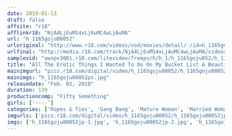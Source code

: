 ```yaml
---
date: 2019-01-13
draft: false
affsite: "r18"
afflinkr18: "NjA4LjEuMS4xLjAuMC4wLjAuMA"
url: "h_1165goju00052"
urloriginal: "http://www.r18.com/videos/vod/movies/detail/-/id=h_1165goju00052"
urlfinal: "http://media.r18.com/track/NjA4LjEuMS4xLjAuMC4wLjAuMA/videos/vod/movies/detail/-/id=h_1165goju00052"
samplevid: "awspv3001.r18.com/litevideo/freepv/h/h_1/h_1165goju052/h_1165goju052_dmb_w.mp4"
title: "All The Erotic Things I Wanted To Do On My Bucket List A Beautiful Perverted Married Woman Who Volunteered For Maso Awakening Breaking In Training"
mainimgurl: "pics.r18.com/digital/video/h_1165goju00052/h_1165goju00052ps.jpg"
mainimgs: "h_1165goju00052ps.jpg"
releasedate: "Feb. 02, 2018"
duration: 139
productioncomp: "Fifty Something"
girls: ['----']
categories: ['Ropes & Ties', 'Gang Bang', 'Mature Woman', 'Married Woman', 'Amateur', 'Training', 'BUKKAKE', 'Deep Throat', 'Hi-Def']
imgurls: ['pics.r18.com/digital/video/h_1165goju00052/h_1165goju00052jp-1.jpg', 'pics.r18.com/digital/video/h_1165goju00052/h_1165goju00052jp-2.jpg', 'pics.r18.com/digital/video/h_1165goju00052/h_1165goju00052jp-3.jpg', 'pics.r18.com/digital/video/h_1165goju00052/h_1165goju00052jp-4.jpg', 'pics.r18.com/digital/video/h_1165goju00052/h_1165goju00052jp-5.jpg', 'pics.r18.com/digital/video/h_1165goju00052/h_1165goju00052jp-6.jpg', 'pics.r18.com/digital/video/h_1165goju00052/h_1165goju00052jp-7.jpg', 'pics.r18.com/digital/video/h_1165goju00052/h_1165goju00052jp-8.jpg', 'pics.r18.com/digital/video/h_1165goju00052/h_1165goju00052jp-9.jpg', 'pics.r18.com/digital/video/h_1165goju00052/h_1165goju00052jp-10.jpg', 'pics.r18.com/digital/video/h_1165goju00052/h_1165goju00052jp-11.jpg', 'pics.r18.com/digital/video/h_1165goju00052/h_1165goju00052jp-12.jpg', 'pics.r18.com/digital/video/h_1165goju00052/h_1165goju00052jp-13.jpg', 'pics.r18.com/digital/video/h_1165goju00052/h_1165goju00052jp-14.jpg', 'pics.r18.com/digital/video/h_1165goju00052/h_1165goju00052jp-15.jpg', 'pics.r18.com/digital/video/h_1165goju00052/h_1165goju00052jp-16.jpg', 'pics.r18.com/digital/video/h_1165goju00052/h_1165goju00052jp-17.jpg', 'pics.r18.com/digital/video/h_1165goju00052/h_1165goju00052jp-18.jpg', 'pics.r18.com/digital/video/h_1165goju00052/h_1165goju00052jp-19.jpg', 'pics.r18.com/digital/video/h_1165goju00052/h_1165goju00052jp-20.jpg']
imgs: ['h_1165goju00052jp-1.jpg', 'h_1165goju00052jp-2.jpg', 'h_1165goju00052jp-3.jpg', 'h_1165goju00052jp-4.jpg', 'h_1165goju00052jp-5.jpg', 'h_1165goju00052jp-6.jpg', 'h_1165goju00052jp-7.jpg', 'h_1165goju00052jp-8.jpg', 'h_1165goju00052jp-9.jpg', 'h_1165goju00052jp-10.jpg', 'h_1165goju00052jp-11.jpg', 'h_1165goju00052jp-12.jpg', 'h_1165goju00052jp-13.jpg', 'h_1165goju00052jp-14.jpg', 'h_1165goju00052jp-15.jpg', 'h_1165goju00052jp-16.jpg', 'h_1165goju00052jp-17.jpg', 'h_1165goju00052jp-18.jpg', 'h_1165goju00052jp-19.jpg', 'h_1165goju00052jp-20.jpg']
---
```

